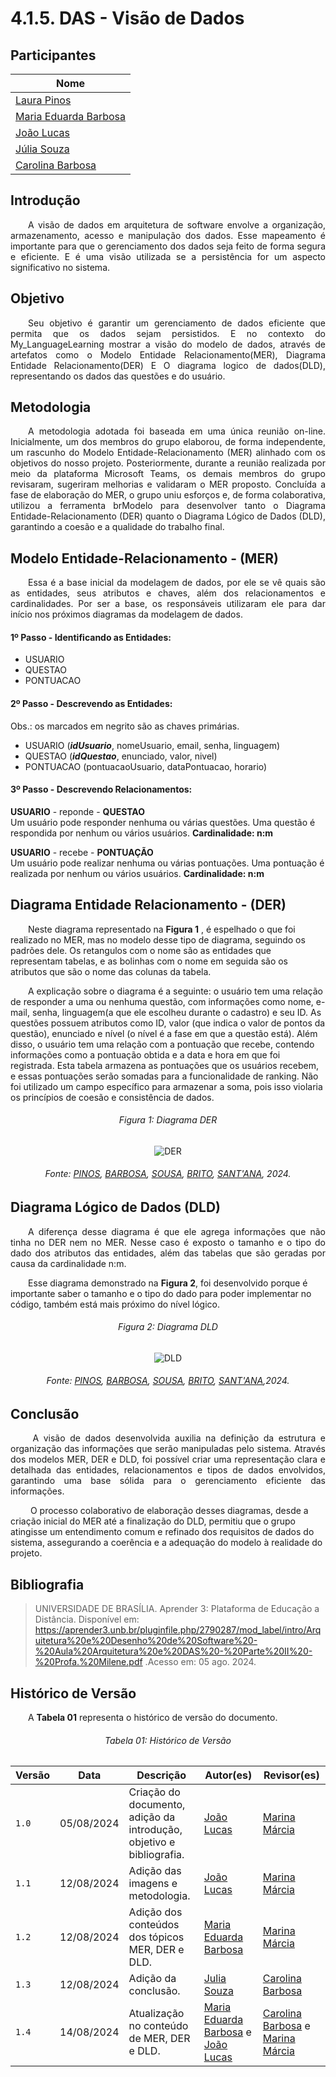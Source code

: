 # **4.1.5. DAS - Visão de Dados**

## Participantes

| Nome                                                        |
| ----------------------------------------------------------- |
| [Laura Pinos](https://github.com/laurapinos)                |
| [Maria Eduarda Barbosa](https://github.com/Madu01)          |
| [João Lucas](https://github.com/Jlmsousa)                   |
| [Júlia Souza](https://github.com/JuliaSSouza)               |
| [Carolina Barbosa](https://github.com/CarolinaBarb)         |

## **Introdução**

<p align="justify">
&emsp;&emsp;A visão de dados em arquitetura de software envolve a organização, armazenamento, acesso e manipulação dos dados. Esse mapeamento é importante para que o gerenciamento dos dados seja feito de forma segura e eficiente. E é uma visão utilizada se a persistência for um aspecto significativo no sistema.
</p> 

## **Objetivo**

<p align="justify">
&emsp;&emsp;Seu objetivo é garantir um gerenciamento de dados eficiente que permita que os dados sejam persistidos. E no contexto do My_LanguageLearning mostrar a visão do modelo de dados, através de artefatos como o Modelo Entidade Relacionamento(MER), Diagrama Entidade Relacionamento(DER) E O diagrama logico de dados(DLD), representando os dados das questões e do usuário.
</p>

## **Metodologia**

<p align="justify">
&emsp;&emsp;A metodologia adotada foi baseada em uma única reunião on-line. Inicialmente, um dos membros do grupo elaborou, de forma independente, um rascunho do Modelo Entidade-Relacionamento (MER) alinhado com os objetivos do nosso projeto. Posteriormente, durante a reunião realizada por meio da plataforma Microsoft Teams, os demais membros do grupo revisaram, sugeriram melhorias e validaram o MER proposto. Concluída a fase de elaboração do MER, o grupo uniu esforços e, de forma colaborativa, utilizou a ferramenta brModelo para desenvolver tanto o Diagrama Entidade-Relacionamento (DER) quanto o Diagrama Lógico de Dados (DLD), garantindo a coesão e a qualidade do trabalho final.
</p>

## **Modelo Entidade-Relacionamento - (MER)**

<p align="justify">
&emsp;&emsp;Essa é a base inicial da modelagem de dados, por ele se vê quais são as entidades, seus atributos e chaves, além dos relacionamentos e cardinalidades. Por ser a base, os responsáveis utilizaram ele para dar início nos próximos diagramas da modelagem de dados.
</p>


<p align="justify">


  
#### 1º Passo - Identificando as Entidades:

- USUARIO
- QUESTAO 
- PONTUACAO



#### 2º Passo - Descrevendo as Entidades:

Obs.: os marcados em negrito são as chaves primárias. 

- USUARIO (_**idUsuario**_, nomeUsuario, email, senha, linguagem) 
- QUESTAO (_**idQuestao**_, enunciado, valor, nivel) 
- PONTUACAO (pontuacaoUsuario, dataPontuacao, horario)



#### 3º Passo - Descrevendo Relacionamentos:

<b>USUARIO</b> - reponde - <b>QUESTAO</b> 
<br>
Um usuário pode responder nenhuma ou várias questões. Uma questão é respondida por nenhum ou vários usuários. <b>Cardinalidade: n:m</b>

<b>USUARIO</b> - recebe - <b>PONTUAÇÃO</b> 
<br>
Um usuário pode realizar nenhuma ou várias pontuações. Uma pontuação é realizada por nenhum ou vários usuários. <b>Cardinalidade: n:m</b>
</p>






## **Diagrama Entidade Relacionamento - (DER)**


  
&emsp;&emsp;Neste diagrama representado na **Figura 1** , é espelhado o que foi realizado no MER, mas no modelo desse tipo de diagrama, seguindo os padrões dele. Os retangulos com o nome são as entidades que representam tabelas, e as bolinhas com o nome em seguida são os atributos que são o nome das colunas da tabela.

&emsp;&emsp;A explicação sobre o diagrama é a seguinte: o usuário tem uma relação de responder a uma ou nenhuma questão, com informações como nome, e-mail, senha, linguagem(a que ele escolheu durante o cadastro) e seu ID. As questões possuem atributos como ID, valor (que indica o valor de pontos da questão), enunciado e nível (o nível é a fase em que a questão está). Além disso, o usuário tem uma relação com a pontuação que recebe, contendo informações como a pontuação obtida e a data e hora em que foi registrada. Esta tabela armazena as pontuações que os usuários recebem, e essas pontuações serão somadas para a funcionalidade de ranking. Não foi utilizado um campo específico para armazenar a soma, pois isso violaria os princípios de coesão e consistência de dados.

<h6 align="center">Figura 1: Diagrama DER</h6>
<div align="center">

![DER](./img/diag-conceitual.png)

<div>
    <h6 align="center">Fonte:   
        <a href="https://github.com/laurapinos">PINOS</a>, 
        <a href="https://github.com/Madu01">BARBOSA</a>, 
        <a href="https://github.com/Jlmsousa">SOUSA</a>, 
        <a href="https://github.com/CarolinaBarb">BRITO</a>,
        <a href="https://github.com/JuliaSSouza">SANT'ANA</a>, 2024.
    </h6>
</div>
</div>

## **Diagrama Lógico de Dados (DLD)**

<p align="justify">
&emsp;&emsp;A diferença desse diagrama é que ele agrega informações que não tinha no DER nem no MER. Nesse caso é exposto o tamanho e o tipo do dado dos atributos das entidades, além das tabelas que são geradas por causa da cardinalidade n:m. 

&emsp;&emsp;Esse diagrama demonstrado na **Figura 2**, foi desenvolvido porque é importante saber o tamanho e o tipo do dado para poder implementar no código, também está mais próximo do nível lógico.      
</p>

<h6 align="center">Figura 2: Diagrama DLD</h6>
<div align="center">

![DLD](./img/diag-logico.png)

<div>
    <h6 align="center">Fonte:  
        <a href="https://github.com/laurapinos">PINOS</a>, 
        <a href="https://github.com/Madu01">BARBOSA</a>, 
        <a href="https://github.com/Jlmsousa">SOUSA</a>, 
        <a href="https://github.com/CarolinaBarb">BRITO</a>,
        <a href="https://github.com/JuliaSSouza">SANT'ANA</a>,2024.
    </h6>
</div>
</div>

## **Conclusão**
<p align="justify">
&emsp;&emsp; A visão de dados desenvolvida auxilia na definição da estrutura e organização das informações que serão manipuladas pelo sistema. Através dos modelos MER, DER e DLD, foi possível criar uma representação clara e detalhada das entidades, relacionamentos e tipos de dados envolvidos, garantindo uma base sólida para o gerenciamento eficiente das informações. 

&emsp;&emsp; O processo colaborativo de elaboração desses diagramas, desde a criação inicial do MER até a finalização do DLD, permitiu que o grupo atingisse um entendimento comum e refinado dos requisitos de dados do sistema, assegurando a coerência e a adequação do modelo à realidade do projeto. 
</p>

## **Bibliografia**

> UNIVERSIDADE DE BRASÍLIA. Aprender 3: Plataforma de Educação a Distância. Disponível em:
https://aprender3.unb.br/pluginfile.php/2790287/mod_label/intro/Arquitetura%20e%20Desenho%20de%20Software%20-%20Aula%20Arquitetura%20e%20DAS%20-%20Parte%20II%20-%20Profa.%20Milene.pdf .Acesso em: 05 ago. 2024.

## **Histórico de Versão**
<p align="justify">
&emsp;&emsp;A <strong>Tabela 01</strong> representa o histórico de versão do documento.
</p>

<h6 align="center">Tabela 01: Histórico de Versão</h6>
<div align="center">

| Versão | Data       | Descrição            | Autor(es)                                           | Revisor(es) |
| ------ | ---------- | -------------------- | --------------------------------------------------- | ----------- |
| `1.0`  | 05/08/2024 | Criação do documento, adição da introdução, objetivo e bibliografia. |[João Lucas](https://github.com/Jlmsousa) | [Marina Márcia](https://github.com/The-Boss-Nina)    |
| `1.1`  | 12/08/2024 | Adição das imagens e metodologia. |[João Lucas](https://github.com/Jlmsousa) | [Marina Márcia](https://github.com/The-Boss-Nina)    |
| `1.2`  | 12/08/2024 | Adição dos conteúdos dos tópicos MER, DER e DLD.  | [Maria Eduarda Barbosa](https://github.com/Madu01) | [Marina Márcia](https://github.com/The-Boss-Nina)    |
| `1.3`  | 12/08/2024 | Adição da conclusão.  | [Julia Souza](https://github.com/JuliaSSouza)| [Carolina Barbosa](https://github.com/CarolinaBarb)   |
| `1.4`  | 14/08/2024 | Atualização no conteúdo de MER, DER e DLD.  | [Maria Eduarda Barbosa](https://github.com/Madu01) e [João Lucas](https://github.com/Jlmsousa)| [Carolina Barbosa](https://github.com/CarolinaBarb) e [Marina Márcia](https://github.com/The-Boss-Nina) |
